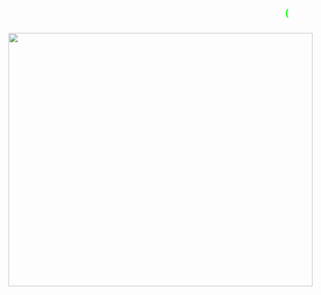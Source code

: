 <p align="center" style="font-family: monospace; font-size: 24px; color: #0f0;">
  <marquee behavior="scroll" direction="left" scrollamount="15">
    01100101 01100111 01100001 00100000 01100111 01100100 01100101 00100000 01100010 01100001 01100010 01101011 01101001
  </marquee>
</p>


<div align="center" style="display: flex; justify-content: center; align-items: flex-end; gap: 40px;">

  <!-- Левая GIF -->


  <!-- Правая GIF -->
  <div style="display: flex; align-items: flex-end;">
    <img height="500" width="600" src="https://i.imgur.com/Au2paCc.gif"/>
  </div>
  <script src="https://gist.github.com/ckd4/9c347ae463193f8402bedf212e7bf7ff.js"></script>

</div>
